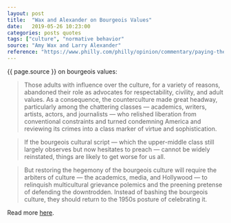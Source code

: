 ```yaml
---
layout: post
title:  "Wax and Alexander on Bourgeois Values"
date:   2019-05-26 10:23:00
categories: posts quotes
tags: ["culture", "normative behavior"
source: "Amy Wax and Larry Alexander"
reference: "https://www.philly.com/philly/opinion/commentary/paying-the-price-for-breakdown-of-the-countrys-bourgeois-culture-20170809.html"
---
```


{{ page.source }} on bourgeois values:

> Those adults with influence over the culture, for a variety of reasons, abandoned their role as advocates for respectability, civility, and adult values. As a consequence, the counterculture made great headway, particularly among the chattering classes — academics, writers, artists, actors, and journalists — who relished liberation from conventional constraints and turned condemning America and reviewing its crimes into a class marker of virtue and sophistication.

> If the bourgeois cultural script — which the upper-middle class still largely observes but now hesitates to preach — cannot be widely reinstated, things are likely to get worse for us all.

> But restoring the hegemony of the bourgeois culture will require the arbiters of culture — the academics, media, and Hollywood — to relinquish multicultural grievance polemics and the preening pretense of defending the downtrodden. Instead of bashing the bourgeois culture, they should return to the 1950s posture of celebrating it.

Read more [here]({{page.reference}}).
